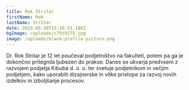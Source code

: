 ```yaml
---
title: Rok Stritar
firstName: Rok
lastName: Stritar
date: 2019-05-30T15:16:51.186Z
bgImage: /uploads/c75t9175.jpg
image: /uploads/blank-profile-picture.png
---
```

Dr. Rok Stritar je 12 let poučeval podjetništvo na fakulteti, potem pa ga je dokončno pritegnila ljubezen do prakse. Danes se ukvarja predvsem z razvojem podjetja Kibuba d. o. o. ter svetuje podjetnikom in večjim podjetjem, kako uporabiti dizajnerske in vitke pristope za razvoj novih izdelkov in izboljšanje procesov.
